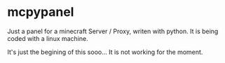 # mcpypanel
Just a panel for a minecraft Server / Proxy, writen with python.
It is being coded with a linux machine.

It's just the begining of this sooo...
It is not working for the moment.